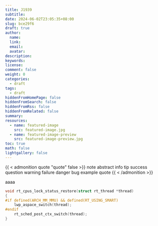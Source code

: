 ```yaml
---
title: J1939
subtitle:
date: 2024-06-02T23:05:35+08:00
slug: bce29f6
draft: true
author:
  name:
  link:
  email:
  avatar:
description:
keywords:
license:
comment: false
weight: 0
categories:
  - draft
tags:
  - draft
hiddenFromHomePage: false
hiddenFromSearch: false
hiddenFromRss: false
hiddenFromRelated: false
summary:
resources:
  - name: featured-image
    src: featured-image.jpg
  - name: featured-image-preview
    src: featured-image-preview.jpg
toc: true
math: false
lightgallery: false
---
```


{{ < admonition quote "quote" false >}}
note abstract info tip success question warning failure danger bug example quote
{{ < /admonition >}}

<!--more-->



aaaa


``` C
void rt_cpus_lock_status_restore(struct rt_thread *thread)
{
#if defined(ARCH_MM_MMU) && defined(RT_USING_SMART)
    lwp_aspace_switch(thread);
#endif
    rt_sched_post_ctx_switch(thread);
}
```


